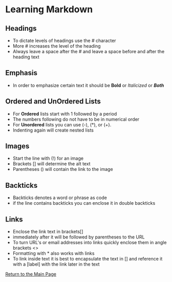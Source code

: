 # Learning Markdown

## Headings

- To dictate levels of headings use the # character
- More # increases the level of the heading
- Always leave a space after the # and leave a space before and after the heading text

## Emphasis

- In order to emphasize certain text it should be **Bold** or *Italicized* or ***Both***

## Ordered and UnOrdered Lists

- For **Ordered** lists start with 1 followed by a period
- The numbers following do not have to be in numerical order
- For **Unordered** lists you can use (-), (*), or (+).
- Indenting again will create nested lists

## Images

- Start the line with (!) for an image
- Brackets [] will determine the alt text
- Parentheses () will contain the link to the image 

## Backticks

- Backticks denotes a word or phrase as code
- if the line contains backticks you can enclose it in double backticks 

## Links

- Enclose the link text in brackets[]
- immediately after it will be followed by parentheses to the URL
- To turn URL's or email addresses into links quickly enclose them in angle brackets <>
- Formatting with * also works with links
- To link inside text it is best to encapsulate the text in [] and reference it with a [label] with the link later in the text

[Return to the Main Page](https://rogermreyes.github.io/reading-notes/)


